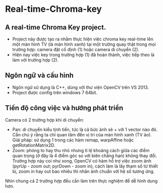 # Real-time-Chroma-key
## A real-time Chroma Key project.
- Project này được tạo ra nhằm thực hiện việc chroma key real-time lên một màn hình TV (là màn hình xanh) tại một trường quay thật trong mọi trường hợp: camera đặt cố định (1) hoặc camera di chuyển (2).
- Hiện nay việc key trong trường hợp (1) đã hoàn thành, việc tiếp theo là làm với trường hợp (2).

## Ngôn ngữ và cấu hình
- Ngôn ngữ sử dụng là C++, dùng với thư viện OpenCV trên VS 2013.
- Project được config trên windows 7 64bit.

## Tiến độ công việc và hướng phát triển
Camera có 2 trường hợp khi di chuyển:
- Pan: di chuyển kiểu tịnh tiến, tức là cả bức ảnh sẽ + với 1 vector nào đó. Cần chú ý rằng ta chỉ quan tâm đến vị trí của màn hình xanh (TV ảo). Giải pháp: sử dụng 1 trong các hàm remap,  warpAffine hoặc getRotationMatrix2D.
- Zoom: phóng to hay thu nhỏ nhưng tỉ lệ khoảng cách giữa các điểm quan trọng (ở đây là 4 điểm góc so với biên chẳng hạn) không thay đổi. Trường hợp này coi như xong, OpenCV có hàm hỗ trợ việc zoom ảnh (pyrUp - zoom out; pyrDown - zoom in), cách làm là lấy tham số từ thiết bị, zoom in hay out bao nhiêu thì nhân ảnh chuẩn với hệ số tương ứng.

Nhìn chung cả 2 trường hợp đều cần làm trên thực nghiệm để dễ hình dung hơn.
